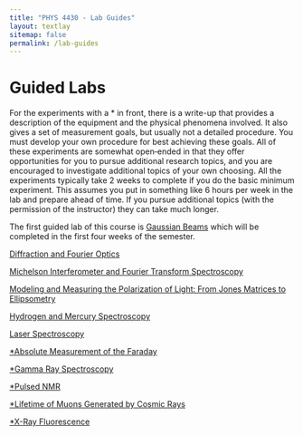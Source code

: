```yaml
---
title: "PHYS 4430 - Lab Guides"
layout: textlay
sitemap: false
permalink: /lab-guides
---
```


# Guided Labs

For the experiments with a * in front, there is a write-up that provides a description of the equipment and the physical phenomena involved. It also gives a set of measurement goals, but usually not a detailed procedure. You must develop your own procedure for best achieving these goals. All of these experiments are somewhat open‑ended in that they offer opportunities for you to pursue additional research topics, and you are encouraged to investigate additional topics of your own choosing. All the experiments typically take 2 weeks to complete if you do the basic minimum experiment. This assumes you put in something like 6 hours per week in the lab and prepare ahead of time. If you pursue additional topics (with the permission of the instructor) they can take much longer.

The first guided lab of this course is [Gaussian Beams](/PHYS-4430/lab-guides/gaussian-beams) which will be completed in the first four weeks of the semester. 

[Diffraction and Fourier Optics](/PHYS-4430/lab-guides/diffraction-and-fourier-optics)

[Michelson Interferometer and Fourier Transform Spectroscopy](/PHYS-4430/lab-guides/michelson-interferometer-and-fourier-transform-spectroscopy)

[Modeling and Measuring the Polarization of Light: From Jones Matrices to Ellipsometry](/PHYS-4430/lab-guides/modeling-and-measuring-the-polarization-of-light)

[Hydrogen and Mercury Spectroscopy](/PHYS-4430/lab-guides/hydrogen-and-mercury-spectroscopy)

[Laser Spectroscopy](/PHYS-4430/lab-guides/laser-spectroscopy)

[*Absolute Measurement of the Faraday](/PHYS-4430/lab-guides/absolute-measurement-of-the-faraday)

[*Gamma Ray Spectroscopy](/PHYS-4430/lab-guides/gamma-ray-spectroscopy)

[*Pulsed NMR](/PHYS-4430/lab-guides/pulsed-nmr)

[*Lifetime of Muons Generated by Cosmic Rays](/PHYS-4430/lab-guides/lifetime-of-muons-generated-by-cosmic-rays)

[*X-Ray Fluorescence](/PHYS-4430/lab-guides/x-ray-fluorescence)

<!-- These guides below are currently offline

[*Raman Spectroscopy](/PHYS-4430/lab-guides/raman-spectroscopy)

[*Soliton Propagation](/PHYS-4430/lab-guides/soliton-propagation)

[*Zeeman Effect](/PHYS-4430/lab-guides/zeeman-effect)

[Holography](/PHYS-4430/lab-guides/holography)

[*Earth's Field NMR](/PHYS-4430/lab-guides/earths-field-nmr)

[*NMR Spectroscopy](/PHYS-4430/lab-guides/nmr-spectroscopy)

[*Acoustic Reflectometer](/PHYS-4430/lab-guides/acoustic-reflectometer)

[*X-Ray Diffraction](/PHYS-4430/lab-guides/x-ray-diffraction)

[Laser Cooling and Trapping](/PHYS-4430/lab-guides/laser-cooling-and-trapping)

-->